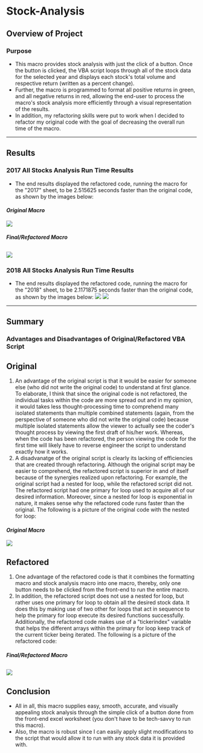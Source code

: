 # Stock-Analysis
## Overview of Project
### Purpose
* This macro provides stock analysis with just the click of a button. Once the button is clicked, the VBA script loops through all of the stock data for the selected year and     displays each stock's total volume and respective return (written as a percent change). 
* Further, the macro is programmed to format all positive returns in green, and all negative returns in red, allowing the end-user to process the macro's stock analysis more       efficiently through a visual representation of the results.
* In addition, my refactoring skills were put to work when I decided to refactor my original code with the goal of decreasing the overall run time of the macro.
---
## Results
### 2017 All Stocks Analysis Run Time Results
* The end results displayed the refactored code, running the macro for the "2017" sheet, to be 2.515625 seconds faster than the original code, as shown by the images below:

#### ***Original Macro***
![](Resources/2017_run_time_original.png)

#### ***Final/Refactored Macro***
![](Resources/2017_run_time_refactored.png)
---
### 2018 All Stocks Analysis Run Time Results
* The end results displayed the refactored code, running the macro for the "2018" sheet, to be 2.1171875 seconds faster than the original code, as shown by the images below:
![](Resources/2018_run_time_original.png)
![](Resources/2018_run_time_refactored.png)
---
## Summary 
### Advantages and Disadvantages of Original/Refactored VBA Script
## Original
1. An advantage of the original script is that it would be easier for someone else (who did not write the original code) to understand at first glance. To elaborate, I think that since the original code is not refactored, the individual tasks within the code are more spread out and in my opinion, it would takes less thought-processing time to comprehend many isolated statements than multiple combined statements (again, from the perspective of someone who did not write the original code) because multiple isolated statements allow the viewer to actually see the coder's thought process by viewing the first draft of his/her work. Whereas, when the code has been refactored, the person viewing the code for the first time will likely have to reverse engineer the script to understand exactly how it works.
2. A disadvanatge of the original script is clearly its lacking of efficiencies that are created through refactoring. Although the original script may be easier to comprehend, the refactored script is superior in and of itself because of the synergies realized upon refactoring. For example, the original script had a nested for loop, while the refactored script did not. The refactored script had one primary for loop used to acquire all of our desired information. Moreover, since a nested for loop is exponential in nature, it makes sense why the refactored code runs faster than the original. The following is a picture of the original code with the nested for loop:

#### ***Original Macro***
![](Resources/original_code.png)
## Refactored
1. One advantage of the refactored code is that it combines the formatting macro and stock analysis macro into one macro, thereby, only one button needs to be clicked from the front-end to run the entire macro. 
2. In addition, the refactored script does not use a nested for loop, but rather uses one primary for loop to obtain all the desired stock data. It does this by making use of two other for loops that act in sequence to help the primary for loop execute its desired functions successfully. Additionally, the refactored code makes use of a "tickerindex" variable that helps the different arrays within the primary for loop keep track of the current ticker being iterated. The following is a picture of the refactored code:

#### ***Final/Refactored Macro***
![](Resources/refactored_code.png)
---
## Conclusion
* All in all, this macro supplies easy, smooth, accurate, and visually appealing stock analysis through the simple click of a button done from the front-end excel worksheet (you   don't have to be tech-savvy to run this macro).
* Also, the macro is robust since I can easily apply slight modifications to the script that would allow it to run with any stock data it is provided with.
